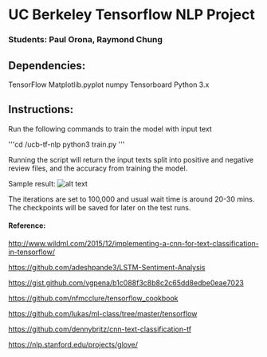 # UC Berkeley Tensorflow NLP Project

### Students: Paul Orona, Raymond Chung

## Dependencies:
TensorFlow
Matplotlib.pyplot
numpy
Tensorboard
Python 3.x

## Instructions:

Run the following commands to train the model with input text

'''cd /ucb-tf-nlp
python3 train.py
'''

Running the script will return the input texts split into positive and negative review files, and the accuracy from training the model.

Sample result:
![alt text](https://imgur.com/a/dGr0Ij4)

The iterations are set to 100,000 and usual wait time is around 20-30 mins.
The checkpoints will be saved for later on the test runs.



#### Reference:

http://www.wildml.com/2015/12/implementing-a-cnn-for-text-classification-in-tensorflow/

https://github.com/adeshpande3/LSTM-Sentiment-Analysis

https://gist.github.com/vgpena/b1c088f3c8b8c2c65dd8edbe0eae7023

https://github.com/nfmcclure/tensorflow_cookbook

https://github.com/lukas/ml-class/tree/master/tensorflow

https://github.com/dennybritz/cnn-text-classification-tf

https://nlp.stanford.edu/projects/glove/
